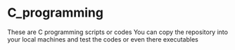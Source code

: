 # C_programming
These are C programming scripts or codes 
You can copy the repository into your local machines and test the codes 
or even there executables
